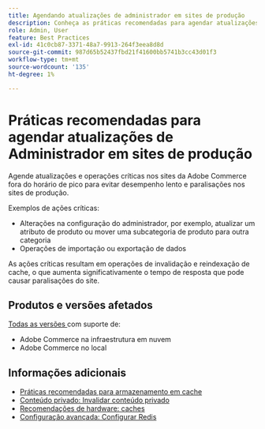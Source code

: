 ```yaml
---
title: Agendando atualizações de administrador em sites de produção
description: Conheça as práticas recomendadas para agendar atualizações críticas para o Adobe Commerce a fim de evitar desempenho lento e interrupções.
role: Admin, User
feature: Best Practices
exl-id: 41c0cb87-3371-48a7-9913-264f3eea8d8d
source-git-commit: 987d65b52437fbd21f41600bb5741b3cc43d01f3
workflow-type: tm+mt
source-wordcount: '135'
ht-degree: 1%

---
```


# Práticas recomendadas para agendar atualizações de Administrador em sites de produção

Agende atualizações e operações críticas nos sites da Adobe Commerce fora do horário de pico para evitar desempenho lento e paralisações nos sites de produção.

Exemplos de ações críticas:

- Alterações na configuração do administrador, por exemplo, atualizar um atributo de produto ou mover uma subcategoria de produto para outra categoria
- Operações de importação ou exportação de dados

As ações críticas resultam em operações de invalidação e reindexação de cache, o que aumenta significativamente o tempo de resposta que pode causar paralisações do site.

## Produtos e versões afetados

[Todas as versões ](../../../release/versions.md) com suporte de:

- Adobe Commerce na infraestrutura em nuvem
- Adobe Commerce no local

## Informações adicionais

- [Práticas recomendadas para armazenamento em cache](https://experienceleague.adobe.com/pt-br/docs/commerce-admin/systems/tools/cache-management#best-practices-for-caching)
- [Conteúdo privado: Invalidar conteúdo privado](https://developer.adobe.com/commerce/php/development/cache/page/private-content/#invalidate-private-content)
- [Recomendações de hardware: caches](../../../performance/hardware.md#caches)
- [Configuração avançada: Configurar Redis](../../../performance/advanced-setup.md#set-up-redis)
